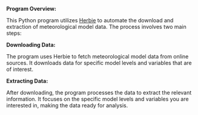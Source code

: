 **Program Overview:**

This Python program utilizes [Herbie]([https://github.com/blaylockbk/Herbie]) to automate the download and extraction of meteorological model data. The process involves two main steps:


**Downloading Data:**

The program uses Herbie to fetch meteorological model data from online sources.
It downloads data for specific model levels and variables that are of interest.

**Extracting Data:**

After downloading, the program processes the data to extract the relevant information.
It focuses on the specific model levels and variables you are interested in, making the data ready for analysis.

